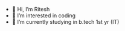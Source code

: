 - 👋 Hi, I’m Ritesh
- 👀 I’m interested in coding
- 🌱 I’m currently studying in b.tech 1st yr (IT)

<!---
K123Ritesh/K123Ritesh is a ✨ special ✨ repository because its `README.md` (this file) appears on your GitHub profile.
You can click the Preview link to take a look at your changes.
--->
